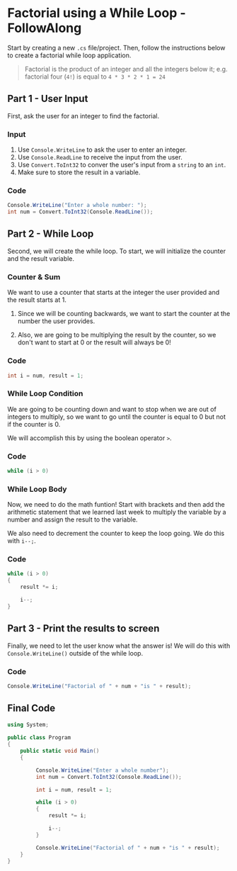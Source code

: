 # Factorial using a While Loop - FollowAlong
Start by creating a new `.cs` file/project. Then, follow the instructions below to create a factorial while loop application.
>Factorial is the product of an integer and all the integers below it; e.g. factorial four (`4!`) is equal to `4 * 3 * 2 * 1 = 24`

## Part 1 - User Input
First, ask the user for an integer to find the factorial. 

### Input
1. Use `Console.WriteLine` to ask the user to enter an integer. 
1. Use `Console.ReadLine` to receive the input from the user.
1. Use `Convert.ToInt32` to conver the user's input from a `string` to an `int`.
1. Make sure to store the result in a variable. 

### Code
```cs
Console.WriteLine("Enter a whole number: ");
int num = Convert.ToInt32(Console.ReadLine());
```

## Part 2 - While Loop
Second, we will create the while loop. To start, we will initialize the counter and the result variable.

### Counter & Sum
We want to use a counter that starts at the integer the user provided and the result starts at 1. 

1. Since we will be counting backwards, we want to start the counter at the number the user provides.

1. Also, we are going to be multiplying the result by the counter, so we don't want to start at 0 or the result will always be 0!

### Code

```cs
int i = num, result = 1;
```

### While Loop Condition
We are going to be counting down and want to stop when we are out of integers to multiply, so we want to go until the counter is equal to 0 but not if the counter is 0.

We will accomplish this by using the boolean operator `>`.

### Code

```cs
while (i > 0)
```

### While Loop Body
Now, we need to do the math funtion! Start with brackets and then add the arithmetic statement that we learned last week to multiply the variable by a number and assign the result to the variable. 

We also need to decrement the counter to keep the loop going. We do this with `i--;`.

### Code

```cs
while (i > 0)
{
    result *= i;

    i--;
}
```

## Part 3 - Print the results to screen
Finally, we need to let the user know what the answer is! We will do this with `Console.WriteLine()` outside of the while loop.

### Code 

```cs
Console.WriteLine("Factorial of " + num + "is " + result);
```

## Final Code

```cs
using System;
					
public class Program
{
	public static void Main()
	{

         Console.WriteLine("Enter a whole number");
         int num = Convert.ToInt32(Console.ReadLine());

         int i = num, result = 1;

         while (i > 0)
         {
             result *= i;

             i--;
         }

         Console.WriteLine("Factorial of " + num + "is " + result);
    }
}
```


